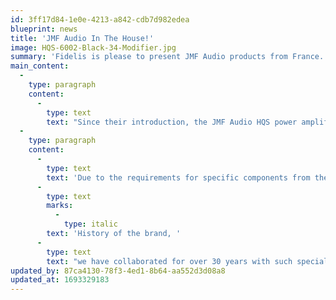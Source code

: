 ```yaml
---
id: 3ff17d84-1e0e-4213-a842-cdb7d982edea
blueprint: news
title: 'JMF Audio In The House!'
image: HQS-6002-Black-34-Modifier.jpg
summary: 'Fidelis is please to present JMF Audio products from France.'
main_content:
  -
    type: paragraph
    content:
      -
        type: text
        text: "Since their introduction, the JMF Audio HQS power amplifiers have taken advantage of the long researches of their designer on the sound neutrality of passive components, semiconductors and materials as well as on the amplification structure allowing fast response, stability and linearity at every stage. The JMF Audio HQS power amplifiers utilize selected and uncommon components for audio applications: high frequency precision transistors, matched differential pairs, bespoke passive components, selected and noble materials...\_"
  -
    type: paragraph
    content:
      -
        type: text
        text: 'Due to the requirements for specific components from the aeronautic, aerospace and fast-train industries located in France, some companies have specialized in providing custom parts. Thanks to our initial activities in high-frequency electronics, as told in the '
      -
        type: text
        marks:
          -
            type: italic
        text: 'History of the brand, '
      -
        type: text
        text: "we have collaborated for over 30 years with such specialists, which allowed JMF Audio to obtain the bespoke components and parts, especially passive, that best suited our criteria, for serving music.\_"
updated_by: 87ca4130-78f3-4ed1-8b64-aa552d3d08a8
updated_at: 1693329183
---
```

